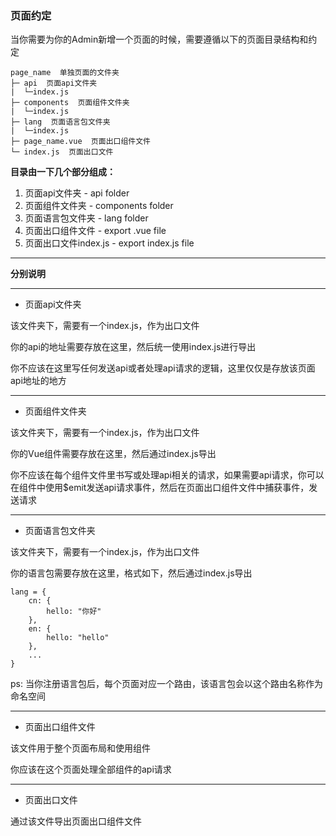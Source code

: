 ### 页面约定
当你需要为你的Admin新增一个页面的时候，需要遵循以下的页面目录结构和约定
```
page_name  单独页面的文件夹
├─ api  页面api文件夹
|  └─index.js
├─ components  页面组件文件夹
|  └─index.js
├─ lang  页面语言包文件夹
|  └─index.js
├─ page_name.vue  页面出口组件文件
└─ index.js  页面出口文件
```

**目录由一下几个部分组成：**
1. 页面api文件夹 - api folder
2. 页面组件文件夹 - components folder
3. 页面语言包文件夹 - lang folder
4. 页面出口组件文件 - export .vue file
5. 页面出口文件index.js - export index.js file
---

**分别说明**

---
- 页面api文件夹

该文件夹下，需要有一个index.js，作为出口文件

你的api的地址需要存放在这里，然后统一使用index.js进行导出

你不应该在这里写任何发送api或者处理api请求的逻辑，这里仅仅是存放该页面api地址的地方

---
- 页面组件文件夹

该文件夹下，需要有一个index.js，作为出口文件

你的Vue组件需要存放在这里，然后通过index.js导出

你不应该在每个组件文件里书写或处理api相关的请求，如果需要api请求，你可以在组件中使用$emit发送api请求事件，然后在页面出口组件文件中捕获事件，发送请求

---
- 页面语言包文件夹

该文件夹下，需要有一个index.js，作为出口文件

你的语言包需要存放在这里，格式如下，然后通过index.js导出
```
lang = {
    cn: {
        hello: "你好"
    },
    en: {
        hello: "hello"
    },
    ...
}
```

ps: 当你注册语言包后，每个页面对应一个路由，该语言包会以这个路由名称作为命名空间

---
- 页面出口组件文件

该文件用于整个页面布局和使用组件

你应该在这个页面处理全部组件的api请求

---
- 页面出口文件

通过该文件导出页面出口组件文件